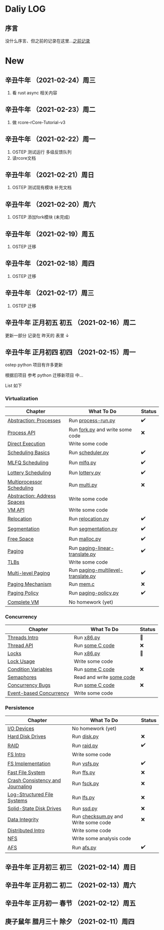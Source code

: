 # Daliy LOG

## 序言

没什么序言、但之前的记录在这里...[之前记录](/annals/2020/README.md)


# New 

## 辛丑牛年 （2021-02-24）周三
1. 看 rust async 相关内容

## 辛丑牛年 （2021-02-23）周二
1. 做 rcore-rCore-Tutorial-v3
## 辛丑牛年 （2021-02-22）周一
1. OSTEP 测试运行 多级反馈队列
1. 读rcore文档

## 辛丑牛年 （2021-02-21）周日
1. OSTEP 测试现有模块 补充文档

## 辛丑牛年 （2021-02-20）周六
1. OSTEP 添加fork模块 (未完成)

## 辛丑牛年 （2021-02-19）周五
1. OSTEP 迁移

## 辛丑牛年 （2021-02-18）周四
1. OSTEP 迁移

## 辛丑牛年 （2021-02-17）周三
1. OSTEP 迁移

## 辛丑牛年 正月初五 初五 （2021-02-16）周二

更新一部分  记录在 昨天的 表里 ↓


## 辛丑牛年 正月初四 初四 （2021-02-15）周一

ostep python 项目有许多更新

根据旧项目 参考 python 迁移新项目 中...

List 如下

### Virtualization

Chapter | What To Do | Status |
--------|----------- | ------ |
[Abstraction: Processes](http://www.cs.wisc.edu/~remzi/OSTEP/cpu-intro.pdf) | Run [process-run.py](cpu-intro)|✔️
[Process API](http://www.cs.wisc.edu/~remzi/OSTEP/cpu-api.pdf) | Run [fork.py](cpu-api) and write some code|❌
[Direct Execution](http://www.cs.wisc.edu/~remzi/OSTEP/cpu-mechanisms.pdf) | Write some code
[Scheduling Basics](http://www.cs.wisc.edu/~remzi/OSTEP/cpu-sched.pdf) | Run [scheduler.py](cpu-sched)|✔️
[MLFQ Scheduling](http://www.cs.wisc.edu/~remzi/OSTEP/cpu-sched-mlfq.pdf)	| Run [mlfq.py](cpu-sched-mlfq)|✔️
[Lottery Scheduling](http://www.cs.wisc.edu/~remzi/OSTEP/cpu-sched-lottery.pdf) | Run [lottery.py](cpu-sched-lottery)|✔️
[Multiprocessor Scheduling](http://www.cs.wisc.edu/~remzi/OSTEP/cpu-sched-multi.pdf) | Run [multi.py](cpu-sched-multi)|❌
[Abstraction: Address Spaces](http://www.cs.wisc.edu/~remzi/OSTEP/vm-intro.pdf) | Write some code
[VM API](http://www.cs.wisc.edu/~remzi/OSTEP/vm-api.pdf) | Write some code
[Relocation](http://www.cs.wisc.edu/~remzi/OSTEP/vm-mechanism.pdf) | Run [relocation.py](vm-mechanism)|✔️
[Segmentation](http://www.cs.wisc.edu/~remzi/OSTEP/vm-segmentation.pdf) | Run [segmentation.py](vm-segmentation)|✔️
[Free Space](http://www.cs.wisc.edu/~remzi/OSTEP/vm-freespace.pdf) | Run [malloc.py](vm-freespace)|✔️
[Paging](http://www.cs.wisc.edu/~remzi/OSTEP/vm-paging.pdf) | Run [paging-linear-translate.py](vm-paging)|✔️
[TLBs](http://www.cs.wisc.edu/~remzi/OSTEP/vm-tlbs.pdf) | Write some code
[Multi-level Paging](http://www.cs.wisc.edu/~remzi/OSTEP/vm-smalltables.pdf) | Run [paging-multilevel-translate.py](vm-smalltables)|✔️
[Paging Mechanism](http://www.cs.wisc.edu/~remzi/OSTEP/vm-beyondphys.pdf) | Run [mem.c](vm-beyondphys)|❌
[Paging Policy](http://www.cs.wisc.edu/~remzi/OSTEP/vm-beyondphys-policy.pdf) | Run [paging-policy.py](vm-beyondphys-policy)|✔️
[Complete VM](http://www.cs.wisc.edu/~remzi/OSTEP/vm-complete.pdf) | No homework (yet)|

### Concurrency

Chapter | What To Do | Status |
--------|----------- | ------ |
[Threads Intro](http://www.cs.wisc.edu/~remzi/OSTEP/threads-intro.pdf) | Run [x86.py](threads-intro)|🚧
[Thread API](http://www.cs.wisc.edu/~remzi/OSTEP/threads-api.pdf)	| Run [some C code](threads-api)|❌
[Locks](http://www.cs.wisc.edu/~remzi/OSTEP/threads-locks.pdf)	| Run [x86.py](threads-locks)|🚧
[Lock Usage](http://www.cs.wisc.edu/~remzi/OSTEP/threads-locks-usage.pdf) | Write some code
[Condition Variables](http://www.cs.wisc.edu/~remzi/OSTEP/threads-cv.pdf) | Run [some C code](threads-cv)|❌
[Semaphores](http://www.cs.wisc.edu/~remzi/OSTEP/threads-sema.pdf) | Read and write [some code](threads-sema)
[Concurrency Bugs](http://www.cs.wisc.edu/~remzi/OSTEP/threads-bugs.pdf) | Run [some C code](threads-bugs)|❌
[Event-based Concurrency](http://www.cs.wisc.edu/~remzi/OSTEP/threads-events.pdf) | Write some code

### Persistence

Chapter | What To Do | Status |
--------|----------- | ------ |
[I/O Devices](http://www.cs.wisc.edu/~remzi/OSTEP/file-devices.pdf) | No homework (yet)
[Hard Disk Drives](http://www.cs.wisc.edu/~remzi/OSTEP/file-disks.pdf) | Run [disk.py](file-disks)|❌
[RAID](http://www.cs.wisc.edu/~remzi/OSTEP/file-raid.pdf) | Run [raid.py](file-raid)|✔️
[FS Intro](http://www.cs.wisc.edu/~remzi/OSTEP/file-intro.pdf) | Write some code
[FS Implementation](http://www.cs.wisc.edu/~remzi/OSTEP/file-implementation.pdf) | Run [vsfs.py](file-implementation)|✔️
[Fast File System](http://www.cs.wisc.edu/~remzi/OSTEP/file-ffs.pdf) | Run [ffs.py](file-ffs)|❌
[Crash Consistency and Journaling](http://www.cs.wisc.edu/~remzi/OSTEP/file-journaling.pdf) | Run [fsck.py](file-journaling)|❌
[Log-Structured File Systems](http://www.cs.wisc.edu/~remzi/OSTEP/file-lfs.pdf) | Run [lfs.py](file-lfs)|❌
[Solid-State Disk Drives](http://www.cs.wisc.edu/~remzi/OSTEP/file-ssd.pdf) | Run [ssd.py](file-ssd)|❌
[Data Integrity](http://www.cs.wisc.edu/~remzi/OSTEP/file-integrity.pdf) | Run [checksum.py](file-integrity) and Write some code|❌
[Distributed Intro](http://www.cs.wisc.edu/~remzi/OSTEP/dist-intro.pdf) | Write some code
[NFS](http://www.cs.wisc.edu/~remzi/OSTEP/dist-nfs.pdf) | Write some analysis code
[AFS](http://www.cs.wisc.edu/~remzi/OSTEP/dist-afs.pdf) | Run [afs.py](dist-afs)|✔️


## 辛丑牛年 正月初三 初三 （2021-02-14）周日
## 辛丑牛年 正月初二 初二 （2021-02-13）周六
## 辛丑牛年 正月初一 春节 （2021-02-12）周五
## 庚子鼠年 腊月三十 除夕 （2021-02-11）周四